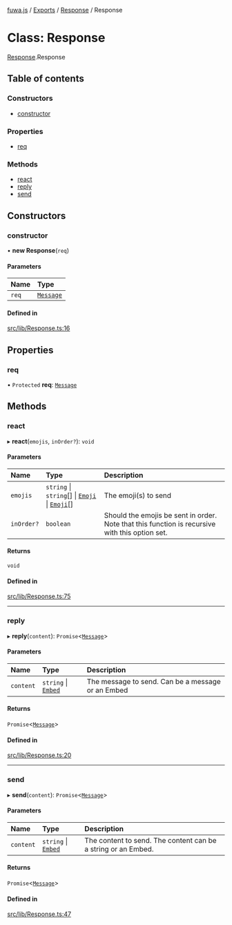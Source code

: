 [fuwa.js](../README.md) / [Exports](../modules.md) / [Response](../modules/Response.md) / Response

# Class: Response

[Response](../modules/Response.md).Response

## Table of contents

### Constructors

- [constructor](Response.Response-1.md#constructor)

### Properties

- [req](Response.Response-1.md#req)

### Methods

- [react](Response.Response-1.md#react)
- [reply](Response.Response-1.md#reply)
- [send](Response.Response-1.md#send)

## Constructors

### constructor

• **new Response**(`req`)

#### Parameters

| Name | Type |
| :------ | :------ |
| `req` | [`Message`](../interfaces/_DiscordAPI.Message.md) |

#### Defined in

[src/lib/Response.ts:16](https://github.com/Fuwajs/Fuwa.js/blob/6865cb6/src/lib/Response.ts#L16)

## Properties

### req

• `Protected` **req**: [`Message`](../interfaces/_DiscordAPI.Message.md)

## Methods

### react

▸ **react**(`emojis`, `inOrder?`): `void`

#### Parameters

| Name | Type | Description |
| :------ | :------ | :------ |
| `emojis` | `string` \| `string`[] \| [`Emoji`](../interfaces/_DiscordAPI.Emoji.md) \| [`Emoji`](../interfaces/_DiscordAPI.Emoji.md)[] | The emoji(s) to send |
| `inOrder?` | `boolean` | Should the emojis be sent in order. Note that this function is recursive with this option set. |

#### Returns

`void`

#### Defined in

[src/lib/Response.ts:75](https://github.com/Fuwajs/Fuwa.js/blob/6865cb6/src/lib/Response.ts#L75)

___

### reply

▸ **reply**(`content`): `Promise`<[`Message`](discord_Message.Message.md)\>

#### Parameters

| Name | Type | Description |
| :------ | :------ | :------ |
| `content` | `string` \| [`Embed`](discord_Embed.Embed.md) | The message to send. Can be a message or an Embed |

#### Returns

`Promise`<[`Message`](discord_Message.Message.md)\>

#### Defined in

[src/lib/Response.ts:20](https://github.com/Fuwajs/Fuwa.js/blob/6865cb6/src/lib/Response.ts#L20)

___

### send

▸ **send**(`content`): `Promise`<[`Message`](discord_Message.Message.md)\>

#### Parameters

| Name | Type | Description |
| :------ | :------ | :------ |
| `content` | `string` \| [`Embed`](discord_Embed.Embed.md) | The content to send. The content can be a string or an Embed. |

#### Returns

`Promise`<[`Message`](discord_Message.Message.md)\>

#### Defined in

[src/lib/Response.ts:47](https://github.com/Fuwajs/Fuwa.js/blob/6865cb6/src/lib/Response.ts#L47)
